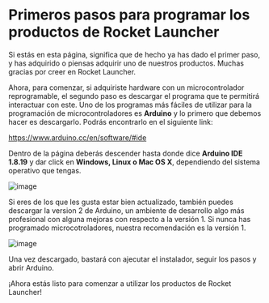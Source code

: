 # Primeros pasos para programar los productos de Rocket Launcher

Si estás en esta página, significa que de hecho ya has dado el primer paso, y has adquirido o piensas adquirir uno de nuestros productos. Muchas gracias por creer en Rocket Launcher.

Ahora, para comenzar, si adquiriste hardware con un microcontrolador reprogramable, el segundo paso es descargar el programa que te permitirá interactuar con este. Uno de los programas más fáciles de utilizar para la programación de microcontroladores es **Arduino** y lo primero que debemos hacer es descargarlo. Podrás encontrarlo en el siguiente link:

https://www.arduino.cc/en/software/#ide

Dentro de la página deberás descender hasta donde dice **Arduino IDE 1.8.19** y dar click en **Windows, Linux o Mac OS X**, dependiendo del sistema operativo que tengas.

![image](https://github.com/user-attachments/assets/44420f4b-1dba-4f7f-9a5e-2796cf5c9e4c)

Si eres de los que les gusta estar bien actualizado, también puedes descargar la version 2 de Arduino, un ambiente de desarrollo algo más profesional con alguna mejoras con respecto a la versión 1. Si nunca has programado microcotroladores, nuestra recomendación es la versión 1.

![image](https://github.com/user-attachments/assets/23f34a5f-ee15-4b68-b488-a2a23bfa2b6c)

Una vez descargado, bastará con ajecutar el instalador, seguir los pasos y abrir Arduino.

¡Ahora estás listo para comenzar a utilizar los productos de Rocket Launcher!
